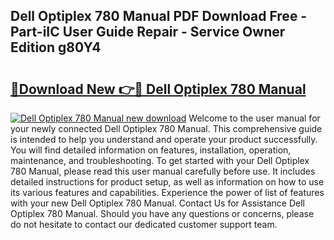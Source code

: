 ## Dell Optiplex 780 Manual PDF Download Free - Part-iIC User Guide Repair - Service Owner Edition g80Y4

# <h2><a href="http://bc28843.oget.top/?id=Dell+Optiplex+780+Manual">🔗Download New 👉🔴 Dell Optiplex 780 Manual</a></h2>

[![Dell Optiplex 780 Manual new download](https://i.imgur.com/5g1atiW.png)](http://bc28843.oget.top/?id=Dell+Optiplex+780+Manual)
Welcome to the user manual for your newly connected Dell Optiplex 780 Manual. This comprehensive guide is intended to help you understand and operate your product successfully. You will find detailed information on features, installation, operation, maintenance, and troubleshooting. To get started with your Dell Optiplex 780 Manual, please read this user manual carefully before use. It includes detailed instructions for product setup, as well as information on how to use its various features and capabilities. Experience the power of list of features with your new Dell Optiplex 780 Manual. Contact Us for Assistance Dell Optiplex 780 Manual. Should you have any questions or concerns, please do not hesitate to contact our dedicated customer support team.
